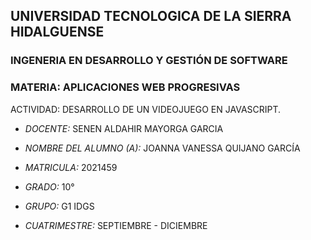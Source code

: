 ## UNIVERSIDAD TECNOLOGICA DE LA SIERRA HIDALGUENSE ##

### INGENERIA EN DESARROLLO Y GESTIÓN DE SOFTWARE

### MATERIA: APLICACIONES WEB PROGRESIVAS

ACTIVIDAD: DESARROLLO DE UN VIDEOJUEGO EN JAVASCRIPT.

- *DOCENTE:* SENEN ALDAHIR MAYORGA GARCIA
- *NOMBRE DEL ALUMNO (A):* JOANNA VANESSA QUIJANO GARCÍA
- *MATRICULA:* 2021459

- *GRADO:* 10°
- *GRUPO:* G1 IDGS
- *CUATRIMESTRE:* SEPTIEMBRE - DICIEMBRE
